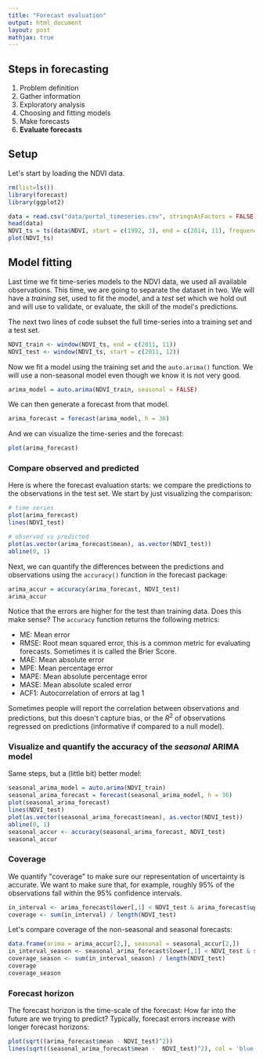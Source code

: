 ```yaml
---
title: "Forecast evaluation"
output: html_document
layout: post
mathjax: true
---
```


## Steps in forecasting

1. Problem definition
2. Gather information
3. Exploratory analysis
4. Choosing and fitting models
5. Make forecasts
6. **Evaluate forecasts**

## Setup

Let's start by loading the NDVI data.

```R
rm(list=ls())
library(forecast)
library(ggplot2)

data = read.csv("data/portal_timeseries.csv", stringsAsFactors = FALSE)
head(data)
NDVI_ts = ts(data$NDVI, start = c(1992, 3), end = c(2014, 11), frequency = 12)
plot(NDVI_ts)
```

## Model fitting

Last time we fit time-series models to the NDVI data, we used all 
available observations. This time, we are going to separate the 
dataset in two. We will have a *training* set, used to fit the model,
and a *test* set which we hold out and will use to validate, or 
evaluate, the skill of the model's predictions.

The next two lines of code subset the full time-series 
into a training set and a test set.
```R
NDVI_train <- window(NDVI_ts, end = c(2011, 11))
NDVI_test <- window(NDVI_ts, start = c(2011, 12))
```

Now we fit a model using the training set and the 
`auto.arima()` function. We will use a non-seasonal
model even though we know it is not very good.
```R
arima_model = auto.arima(NDVI_train, seasonal = FALSE)
```

We can then generate a forecast from that model.
```R
arima_forecast = forecast(arima_model, h = 36)
```

And we can visualize the time-series and the forecast:
```R
plot(arima_forecast)
```

### Compare observed and predicted

Here is where the forecast evaluation starts: we compare the 
predictions to the observations in the test set. We start
by just visualizing the comparison:
```R
# time series
plot(arima_forecast)
lines(NDVI_test)

# observed vs predicted
plot(as.vector(arima_forecast$mean), as.vector(NDVI_test))
abline(0, 1)
```

Next, we can quantify the differences between the predictions
and observations using the `accuracy()` function in the forecast
package:
```R
arima_accur = accuracy(arima_forecast, NDVI_test)
arima_accur
```

Notice that the errors are higher for the test than training data. Does this make
sense? The `accuracy` function returns the following metrics:

  * ME: Mean error
  * RMSE: Root mean squared error, this is a common metric for evaluating
  forecasts. Sometimes it is called the Brier Score.
  * MAE: Mean absolute error
  * MPE: Mean percentage error
  * MAPE: Mean absolute percentage error
  * MASE: Mean absolute scaled error
  * ACF1: Autocorrelation of errors at lag 1

Sometimes people will report the correlation between observations and predictions,
but this doesn't capture bias, or the $R^2$ of observations regressed 
on predictions (informative if compared to a null model). 
    
### Visualize and quantify the accuracy of the *seasonal* ARIMA model

Same steps, but a (little bit) better model:
```R
seasonal_arima_model = auto.arima(NDVI_train)
seasonal_arima_forecast = forecast(seasonal_arima_model, h = 36)
plot(seasonal_arima_forecast)
lines(NDVI_test)
plot(as.vector(seasonal_arima_forecast$mean), as.vector(NDVI_test))
abline(0, 1)
seasonal_accur <- accuracy(seasonal_arima_forecast, NDVI_test)
seasonal_accur
```

### Coverage

We quantify "coverage" to make sure our representation of uncertainty is accurate.
We want to make sure that, for example, roughly 95% of the 
observations fall within the 95% confidence intervals.

```R
in_interval <- arima_forecast$lower[,1] < NDVI_test & arima_forecast$upper[,1] > NDVI_test
coverage <- sum(in_interval) / length(NDVI_test)
```

Let's compare coverage of the non-seasonal and seasonal forecasts:
```R
data.frame(arima = arima_accur[2,], seasonal = seasonal_accur[2,])
in_interval_season <- seasonal_arima_forecast$lower[,1] < NDVI_test & seasonal_arima_forecast$upper[,1] > NDVI_test
coverage_season <- sum(in_interval_season) / length(NDVI_test)
coverage
coverage_season
```

### Forecast horizon

The forecast horizon is the time-scale of the forecast: How far into 
the future are we trying to predict? Typically, forecast errors increase with longer forecast horizons:
```R
plot(sqrt((arima_forecast$mean - NDVI_test)^2))
lines(sqrt((seasonal_arima_forecast$mean -  NDVI_test)^2), col = 'blue')
```

